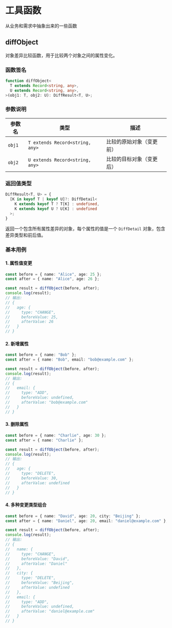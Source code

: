 # 工具函数

从业务和需求中抽象出来的一些函数

## diffObject

对象差异比较函数，用于比较两个对象之间的属性变化。

### 函数签名

```typescript
function diffObject<
  T extends Record<string, any>,
  U extends Record<string, any>,
>(obj1: T, obj2: U): DiffResult<T, U>;
```

### 参数说明

| 参数名 | 类型                            | 描述                     |
| ------ | ------------------------------- | ------------------------ |
| `obj1` | `T extends Record<string, any>` | 比较的原始对象（变更前） |
| `obj2` | `U extends Record<string, any>` | 比较的目标对象（变更后） |

### 返回值类型

```typescript
DiffResult<T, U> = {
  [K in keyof T | keyof U]?: DiffDetail<
    K extends keyof T ? T[K] : undefined,
    K extends keyof U ? U[K] : undefined
  >;
}
```

返回一个包含所有属性差异的对象，每个属性的值是一个 `DiffDetail` 对象，包含差异类型和前后值。

### 基本用例

#### 1. 属性值变更

```typescript
const before = { name: "Alice", age: 25 };
const after = { name: "Alice", age: 26 };

const result = diffObject(before, after);
console.log(result);
// 输出:
// {
//   age: {
//     type: "CHANGE",
//     beforeValue: 25,
//     afterValue: 26
//   }
// }
```

#### 2. 新增属性

```typescript
const before = { name: "Bob" };
const after = { name: "Bob", email: "bob@example.com" };

const result = diffObject(before, after);
console.log(result);
// 输出:
// {
//   email: {
//     type: "ADD",
//     beforeValue: undefined,
//     afterValue: "bob@example.com"
//   }
// }
```

#### 3. 删除属性

```typescript
const before = { name: "Charlie", age: 30 };
const after = { name: "Charlie" };

const result = diffObject(before, after);
console.log(result);
// 输出:
// {
//   age: {
//     type: "DELETE",
//     beforeValue: 30,
//     afterValue: undefined
//   }
// }
```

#### 4. 多种变更类型组合

```typescript
const before = { name: "David", age: 20, city: "Beijing" };
const after = { name: "Daniel", age: 20, email: "daniel@example.com" };

const result = diffObject(before, after);
console.log(result);
// 输出:
// {
//   name: {
//     type: "CHANGE",
//     beforeValue: "David",
//     afterValue: "Daniel"
//   },
//   city: {
//     type: "DELETE",
//     beforeValue: "Beijing",
//     afterValue: undefined
//   },
//   email: {
//     type: "ADD",
//     beforeValue: undefined,
//     afterValue: "daniel@example.com"
//   }
// }
```
